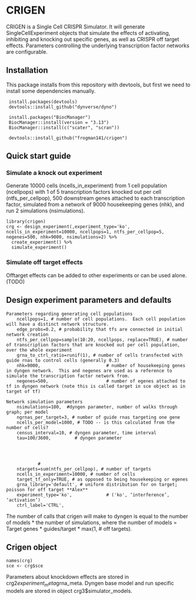 # CRIGEN

CRIGEN is a Single Cell CRISPR Simulator.  It will generate SingleCellExperiment objects that simulate the effects of activating, inhibiting and knocking out specific genes, as well as CRISPR off target effects. Parameters controlling the underlying transcription factor networks are configurable.  

## Installation

This package installs from this repository with devtools, but first we need to install some dependencies manually.
```
 install.packages(devtools)
 devtools::install_github("dynverse/dyno")

 install.packages("BiocManager")
 BiocManager::install(version = "3.13")
 BiocManager::install(c("scater", "scran"))

 devtools::install_github("frogman141/crigen")
```

## Quick start guide


### Simulate a knock out experiment

Generate 10000 cells (ncells_in_experiment) from 1 cell population (ncellpops) with 1 of 5 transcription factors knocked out per cell (ntfs_per_cellpop), 500 downstream genes attached to each transcription factor, simulated from a network of 9000 housekeeping genes (nhk), and run 2 simulations (nsimulations).  

```
library(crigen)
crg <- design_experiment(,experiment_type='ko', ncells_in_experiment=10000, ncellpops=1, ntfs_per_cellpop=5, negenes=500, nhk=9000, nsimulations=2) %>%
  create_experiment() %>%
  simulate_experiment()
```

### Simulate off target effects

Offtarget effects can be added to other experiments or can be used alone. (TODO)


## Design experiment parameters and defaults

```
Parameters regarding generating cell populations
    ncellpops=1, # number of cell populations.  Each cell population will have a distinct network structure. 
    edge_probs=0.2, # probability that tfs are connected in initial network creation
    ntfs_per_cellpop=sample(10:20, ncellpops, replace=TRUE), # number of transcription factors that are knocked out per cell population, over the whole experiment
    grna_to_ctrl_ratio=runif(1), # number of cells transfected with guide rnas to control cells (generally 0.3)
    nhk=9000,                         # number of housekeeping genes in dyngen network.  This and negenes are used as a reference to simulate the transcription factor network from.
    negenes=500,                      # number of egenes attached to tf in dyngen network (note this is called target in sce object as in target of tf)
        
Network simulation parameters
    nsimulations=100,  #dyngen parameter, number of walks through graph; per model
    ngrnas_per_target=3, # number of guide rnas targeting one gene
    ncells_per_model=1000, # TODO -- is this calculated from the number of cells?
    census_interval=10, # dyngen parameter, time interval
    tau=100/3600,         # dyngen parameter




            #
    ntargets=sum(ntfs_per_cellpop), # number of targets
    ncells_in_experiment=10000, # number of cells
    target_tf_only=TRUE, # as opposed to being housekeeping or egenes
    grna_library='default', # uniform distribution for on target; poisson for off target **Alex**
    experiment_type='ko',             # ('ko', ‘interference’, ‘activation’)
    ctrl_label='CTRL',
```

The number of calls that crigen will make to dyngen is equal to the number of models * the number of simulations, where the number of models = Target genes * guides/target * max(1, # off targets).

## Crigen object

```
names(crg)
sce <- crg$sce
```

Parameters about knockdown effects are stored in crg2$experiment_meta$grna_meta.
Dyngen base model and run specific models are stored in object crg3$simulator_models.


